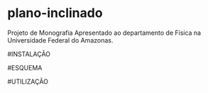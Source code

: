 # plano-inclinado
Projeto de Monografia Apresentado ao departamento de Física na Universidade Federal do Amazonas.

#INSTALAÇÂO

#ESQUEMA

#UTILIZAÇÃO
